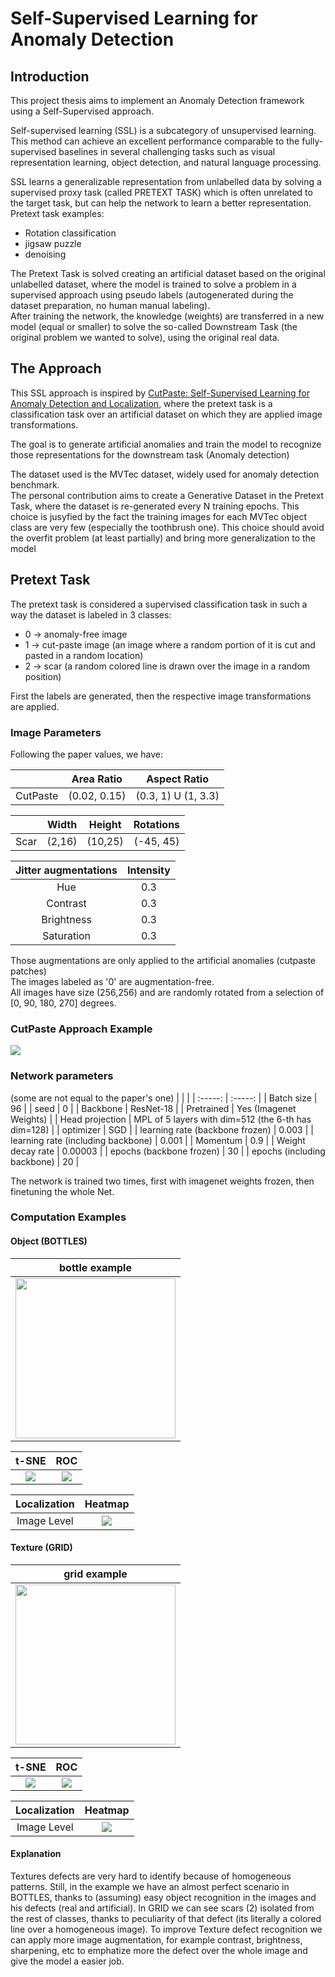 # Self-Supervised Learning for Anomaly Detection

## Introduction
This project thesis aims to implement an Anomaly Detection framework using a Self-Supervised approach.


Self-supervised learning (SSL) is a subcategory of unsupervised learning. This method can achieve an excellent performance comparable to the fully-supervised baselines in several challenging tasks such as visual representation learning, object detection, and natural language processing.


SSL learns a generalizable representation from unlabelled data by solving a supervised proxy task (called PRETEXT TASK) which is often unrelated to the target task, but can help the network to learn a better representation.<br />
Pretext task examples:
* Rotation classification
* jigsaw puzzle
* denoising

The Pretext Task is solved creating an artificial dataset based on the original unlabelled dataset, where the model is trained to solve a problem in a supervised approach using pseudo labels (autogenerated during the dataset preparation, no human manual labeling).<br />
After training the network, the knowledge (weights) are transferred in a new model (equal or smaller) to solve the so-called Downstream Task (the original problem we wanted to solve), using the original real data.

## The Approach
This SSL approach is inspired by [CutPaste: Self-Supervised Learning for Anomaly Detection and Localization](http://openaccess.thecvf.com/content/CVPR2021/papers/Li_CutPaste_Self-Supervised_Learning_for_Anomaly_Detection_and_Localization_CVPR_2021_paper.pdf), where the pretext task is a classification task over an artificial dataset on which they are applied image transformations.<br />

The goal is to generate artificial anomalies and train the model to recognize those representations for the downstream task (Anomaly detection)

The dataset used is the MVTec dataset, widely used for anomaly detection benchmark.<br />
The personal contribution aims to create a Generative Dataset in the Pretext Task, where the dataset is re-generated every N training epochs. This choice is jusyfied by the fact the training images for each MVTec object class are very few (especially the toothbrush one). This choice should avoid the overfit problem (at least partially) and bring more generalization to the model

## Pretext Task
The pretext task is considered a supervised classification task in such a way the dataset is labeled in 3 classes:
* 0 -> anomaly-free image
* 1 -> cut-paste image (an image where a random portion of it is cut and pasted in a random location)
* 2 -> scar (a random colored line is drawn over the image in a random position)

First the labels are generated, then the respective image transformations are applied.

### Image Parameters
Following the paper values, we have:

|                   | Area Ratio    | Aspect Ratio       |
| :---------------: | :-----------: | :----------------: |
| CutPaste          | (0.02, 0.15)  | (0.3, 1) U (1, 3.3)|

|         | Width   | Height | Rotations |
| :-----: | :-----: | :----: | :-------: |
| Scar    | (2,16)  | (10,25)| (-45, 45) |

|  Jitter augmentations | Intensity |
| :--------------:      | :-----: |
|  Hue       | 0.3     |
|  Contrast       | 0.3     |
|  Brightness      | 0.3     |
|  Saturation       | 0.3     |

Those augmentations are only applied to the artificial anomalies (cutpaste patches) <br />
The images labeled as '0' are augmentation-free. <br />
All images have size (256,256) and are randomly rotated from a selection of [0, 90, 180, 270] degrees.

### CutPaste Approach Example

<img src="https://raw.githubusercontent.com/gabry1998/Self-Supervised-Anomaly-Detection/master/outputs/dataset_analysis/screw/screw_artificial.png"/>

### Network parameters

(some are not equal to the paper's one)
| |  |
| :-----: | :-----: |
| Batch size | 96 |
| seed | 0 |
| Backbone | ResNet-18 |
| Pretrained | Yes (Imagenet Weights) |
| Head projection | MPL of 5 layers with dim=512 (the 6-th has dim=128) |
| optimizer | SGD |
| learning rate (backbone frozen) | 0.003 |
| learning rate (including backbone) | 0.001 |
| Momentum | 0.9 |
| Weight decay rate | 0.00003 |
| epochs (backbone frozen) | 30 |
| epochs (including backbone) | 20 |

The network is trained two times, first with imagenet weights frozen, then finetuning the whole Net.

### Computation Examples

#### Object (BOTTLES)

| bottle example |
| :--: |
| <img src="https://raw.githubusercontent.com/gabry1998/Self-Supervised-Anomaly-Detection/master/readme_images/bottle.png" width="256" height="256"/> |

| t-SNE | ROC |
| :--: | :--: |
| <img src="https://raw.githubusercontent.com/gabry1998/Self-Supervised-Anomaly-Detection/master/outputs/computations/bottle/image_level/tsne.png"/> | <img src="https://raw.githubusercontent.com/gabry1998/Self-Supervised-Anomaly-Detection/master/outputs/computations/bottle/image_level/roc.png"/>|

|  Localization |  Heatmap  |
| :--:          | :---------:  |
| Image Level   | <img src="https://raw.githubusercontent.com/gabry1998/Self-Supervised-Anomaly-Detection/master/outputs/computations/bottle/image_level/gradcam/2.png"/> |

#### Texture (GRID)
| grid example |
| :--: |
|<img src="https://raw.githubusercontent.com/gabry1998/Self-Supervised-Anomaly-Detection/master/readme_images/grid.png" width="256" height="256"/> |

|t-SNE| ROC |
| :--: | :--: |
| <img src="https://raw.githubusercontent.com/gabry1998/Self-Supervised-Anomaly-Detection/master/outputs/computations/grid/image_level/tsne.png"/> | <img src="https://raw.githubusercontent.com/gabry1998/Self-Supervised-Anomaly-Detection/master/outputs/computations/grid/image_level/roc.png"/> |

|  Localization |  Heatmap  |
| :--:          | :---------:  |
| Image Level   | <img src="https://raw.githubusercontent.com/gabry1998/Self-Supervised-Anomaly-Detection/master/outputs/computations/grid/image_level/gradcam/0.png"/> |
#### Explanation
Textures defects are very hard to identify because of homogeneous patterns. Still, in the example we have an almost perfect scenario in BOTTLES, thanks to (assuming) easy object recognition in the images and his defects (real and artificial). In GRID we can see scars (2) isolated from the rest of classes, thanks to peculiarity of that defect (its literally a colored line over a homogeneous image). To improve Texture defect recognition we can apply more image augmentation, for example contrast, brightness, sharpening, etc to emphatize more the defect over the whole image and give the model a easier job.
